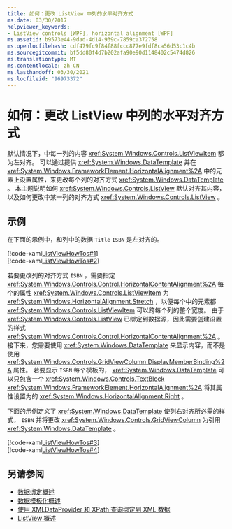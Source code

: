 ```yaml
---
title: 如何：更改 ListView 中列的水平对齐方式
ms.date: 03/30/2017
helpviewer_keywords:
- ListView controls [WPF], horizontal alignment [WPF]
ms.assetid: b9573e44-9dad-4d14-939c-7859ca372758
ms.openlocfilehash: cdf479fc9f84f88fccc877e9fdf8ca56d53c1c4b
ms.sourcegitcommit: bf5dd80f4d7b202afa90e90d1148402c5474d826
ms.translationtype: MT
ms.contentlocale: zh-CN
ms.lasthandoff: 03/30/2021
ms.locfileid: "96973372"
---
```

# <a name="how-to-change-the-horizontal-alignment-of-a-column-in-a-listview"></a>如何：更改 ListView 中列的水平对齐方式
默认情况下，中每一列的内容 <xref:System.Windows.Controls.ListViewItem> 都为左对齐。 可以通过提供 <xref:System.Windows.DataTemplate> 并在 <xref:System.Windows.FrameworkElement.HorizontalAlignment%2A> 中的元素上设置属性，来更改每个列的对齐方式 <xref:System.Windows.DataTemplate> 。 本主题说明如何 <xref:System.Windows.Controls.ListView> 默认对齐其内容，以及如何更改中某一列的对齐方式 <xref:System.Windows.Controls.ListView> 。  
  
## <a name="example"></a>示例  
 在下面的示例中，和列中的数据 `Title` `ISBN` 是左对齐的。  
  
 [!code-xaml[ListViewHowTos#1](~/samples/snippets/csharp/VS_Snippets_Wpf/ListViewHowTos/CSharp/Window1.xaml#1)]  
[!code-xaml[ListViewHowTos#2](~/samples/snippets/csharp/VS_Snippets_Wpf/ListViewHowTos/CSharp/Window1.xaml#2)]  
  
 若要更改列的对齐方式 `ISBN` ，需要指定 <xref:System.Windows.Controls.Control.HorizontalContentAlignment%2A> 每个的属性 <xref:System.Windows.Controls.ListViewItem> 为 <xref:System.Windows.HorizontalAlignment.Stretch> ，以便每个中的元素都 <xref:System.Windows.Controls.ListViewItem> 可以跨每个列的整个宽度。 由于 <xref:System.Windows.Controls.ListView> 已绑定到数据源，因此需要创建设置的样式 <xref:System.Windows.Controls.Control.HorizontalContentAlignment%2A> 。 接下来，您需要使用 <xref:System.Windows.DataTemplate> 来显示内容，而不是使用 <xref:System.Windows.Controls.GridViewColumn.DisplayMemberBinding%2A> 属性。 若要显示 `ISBN` 每个模板的， <xref:System.Windows.DataTemplate> 可以只包含一个 <xref:System.Windows.Controls.TextBlock> <xref:System.Windows.FrameworkElement.HorizontalAlignment%2A> 将其属性设置为的 <xref:System.Windows.HorizontalAlignment.Right> 。  
  
 下面的示例定义了 <xref:System.Windows.DataTemplate> 使列右对齐所必需的样式， `ISBN` 并将更改 <xref:System.Windows.Controls.GridViewColumn> 为引用 <xref:System.Windows.DataTemplate> 。  
  
 [!code-xaml[ListViewHowTos#3](~/samples/snippets/csharp/VS_Snippets_Wpf/ListViewHowTos/CSharp/Window1.xaml#3)]  
[!code-xaml[ListViewHowTos#4](~/samples/snippets/csharp/VS_Snippets_Wpf/ListViewHowTos/CSharp/Window1.xaml#4)]  
  
## <a name="see-also"></a>另请参阅

- [数据绑定概述](/dotnet/desktop-wpf/data/data-binding-overview)
- [数据模板化概述](../data/data-templating-overview.md)
- [使用 XMLDataProvider 和 XPath 查询绑定到 XML 数据](../data/how-to-bind-to-xml-data-using-an-xmldataprovider-and-xpath-queries.md)
- [ListView 概述](listview-overview.md)
